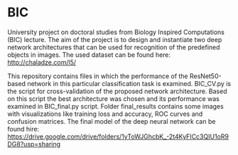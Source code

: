 # BIC
University project on doctoral studies from Biology Inspired Computations (BIC) lecture.
The aim of the project is to design and instantiate two deep network architectures that can be used for
recognition of the predefined objects in images. 
The used dataset can be found here: http://chaladze.com/l5/

This repository contains files in which the performance of the ResNet50-based network in this particular classification task is examined.
BIC_CV.py is the script for cross-validation of the proposed network architecture. 
Based on this script the best architecture was chosen and its performance was examined in BIC_final.py script. 
Folder final_results contains some images with visualizations like training loss and accuracy, ROC curves and confusion matrices.
The final model of the deep neural network can be found hire: https://drive.google.com/drive/folders/1yToWJGhcbK_-2t4KyFICc3QIU1oR9DG8?usp=sharing
